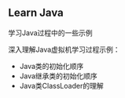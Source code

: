 ## Learn Java

学习Java过程中的一些示例

深入理解Java虚拟机学习过程示例：

- Java类的初始化顺序
- Java继承类的初始化顺序
- Java类ClassLoader的理解